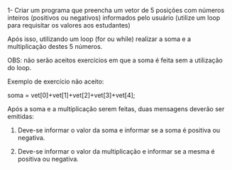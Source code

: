 1- Criar um programa que preencha um vetor de 5 posições com números inteiros (positivos ou negativos) informados pelo usuário (utilize um loop para requisitar os valores aos estudantes)

Após isso, utilizando um loop (for ou while) realizar a soma e a multiplicação destes 5 números. 

OBS: não serão aceitos exercícios em que a soma é feita sem a utilização do loop. 

Exemplo de exercício não aceito:

soma = vet[0]+vet[1]+vet[2]+vet[3]+vet[4];

Após a soma e a multiplicação serem feitas, duas mensagens deverão ser emitidas:

1) Deve-se informar o valor da soma e informar se a soma é positiva ou negativa.

2) Deve-se informar o valor da multiplicação e informar se a mesma é positiva ou negativa.
